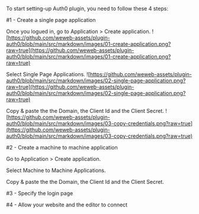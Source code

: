 To start setting-up Auth0 plugin, you need to follow these 4 steps:

#1 - Create a single page application

Once you logued in, go to Application > Create application.
![https://github.com/weweb-assets/plugin-auth0/blob/main/src/markdown/images/01-create-application.png?raw=true](https://github.com/weweb-assets/plugin-auth0/blob/main/src/markdown/images/01-create-application.png?raw=true)

Select Single Page Applications.
![https://github.com/weweb-assets/plugin-auth0/blob/main/src/markdown/images/02-single-page-application.png?raw=true](https://github.com/weweb-assets/plugin-auth0/blob/main/src/markdown/images/02-single-page-application.png?raw=true)

Copy & paste the the Domain, the Client Id and the Client Secret.
![https://github.com/weweb-assets/plugin-auth0/blob/main/src/markdown/images/03-copy-credentials.png?raw=true](https://github.com/weweb-assets/plugin-auth0/blob/main/src/markdown/images/03-copy-credentials.png?raw=true)

#2 - Create a machine to machine application

Go to Application > Create application.

Select Machine to Machine Applications.

Copy & paste the the Domain, the Client Id and the Client Secret.

#3 - Specify the login page

#4 - Allow your website and the editor to connect
